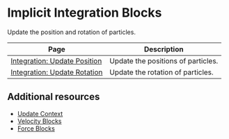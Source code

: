 # Implicit Integration Blocks

Update the position and rotation of particles.

| **Page** | **Description** |
| --- | --- |
| [Integration: Update Position](Block-UpdatePosition.md) | Update the positions of particles. |
| [Integration: Update Rotation](Block-UpdateRotation.md) | Update the rotation of particles. |

## Additional resources

- [Update Context](Context-Update.md)
- [Velocity Blocks](Velocity.md)
- [Force Blocks](Force.md)
